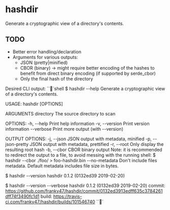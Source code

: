 # hashdir

Generate a cryptographic view of a directory's contents.

## TODO

- Better error handling/declaration
- Arguments for various outputs:
  - JSON (pretty|minified)
  - CBOR (binary) -> might require better encoding of the hashes to benefit from
                     direct binary encoding (if supported by serde_cbor)
  - Only the final hash of the directory

Desired CLI output:
```shell
$ hashdir --help
Generate a cryptographic view of a directory's contents.

USAGE:
    hashdir [OPTIONS] <directory>

ARGUMENTS
    directory             The source directory to scan

OPTIONS:
    -h, --help            Print help information
    -v, --version         Print version information
        --verbose         Print more output (with --version)

  OUTPUT OPTIONS:
    -j, --json            JSON output with metadata, minified
    -p, --json-pretty     JSON output with metadata, prettified
    -r, --root            Only display the resulting root hash
    -b, --cbor            CBOR binary output
                            Note: it is recommended to redirect the output
                            to a file, to avoid messing with the running shell:
                            $ hashdir --cbor ./foo/ > foo-hashdir.bin
        --no-metadata     Don't include files metadata.
                          Default metadata includes file size in bytes.

$ hashdir --version
hashdir 0.1.2 (0132ed39 2019-02-20)

$ hashdir --version --verbose
hashdir 0.1.2 (0132ed39 2019-02-20)
  commit: https://github.com/franky47/hashdir/commit/0132ed3913edff635c3784261dff74f3490fc1d1
  build:  https://travis-ci.com/franky47/hashdir/builds/101546740
```
